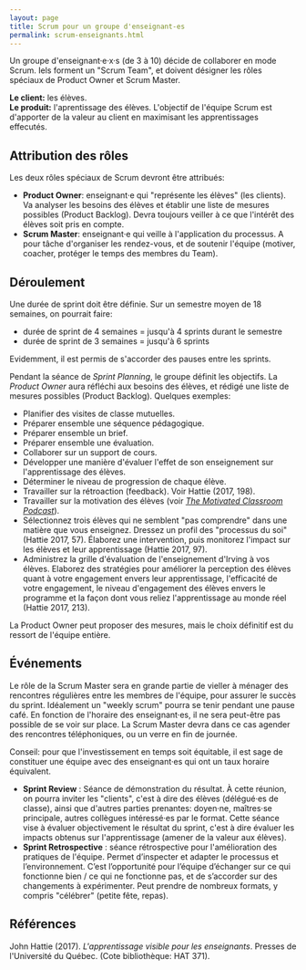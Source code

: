 ```yaml
---
layout: page
title: Scrum pour un groupe d'enseignant-es
permalink: scrum-enseignants.html
---
```


Un groupe d'enseignant·e·x·s (de 3 à 10) décide de collaborer en mode Scrum. Iels forment un "Scrum Team", et doivent désigner les rôles spéciaux de Product Owner et Scrum Master.

**Le client:** les élèves.  
**Le produit:** l'aprentissage des élèves. L'objectif de l'équipe Scrum est d'apporter de la valeur au client en maximisant les apprentissages effecutés.

## Attribution des rôles

Les deux rôles spéciaux de Scrum devront être attribués: 

- **Product Owner**: enseignant·e qui "représente les élèves" (les clients). Va analyser les besoins des élèves et établir une liste de mesures possibles (Product Backlog). Devra toujours veiller à ce que l'intérêt des élèves soit pris en compte.
- **Scrum Master**: enseignant·e qui veille à l'application du processus. A pour tâche d'organiser les rendez-vous, et de soutenir l'équipe (motiver, coacher, protéger le temps des membres du Team).

## Déroulement

Une durée de sprint doit être définie. Sur un semestre moyen de 18 semaines, on pourrait faire:

- durée de sprint de 4 semaines = jusqu'à 4 sprints durant le semestre
- durée de sprint de 3 semaines = jusqu'à 6 sprints

Evidemment, il est permis de s'accorder des pauses entre les sprints.

Pendant la séance de *Sprint Planning*, le groupe définit les objectifs. La *Product Owner* aura réfléchi aux besoins des élèves, et rédigé une liste de mesures possibles (Product Backlog). Quelques exemples:

- Planifier des visites de classe mutuelles.
- Préparer ensemble une séquence pédagogique.
- Préparer ensemble un brief.
- Préparer ensemble une évaluation.
- Collaborer sur un support de cours.
- Développer une manière d'évaluer l'effet de son enseignement sur l'apprentissage des élèves.
- Déterminer le niveau de progression de chaque élève.
- Travailler sur la rétroaction (feedback). Voir Hattie (2017, 198).
- Travailler sur la motivation des élèves (voir *[The Motivated Classroom Podcast](https://www.liamprinter.com/podcast.html)*).
- Sélectionnez trois élèves qui ne semblent "pas comprendre" dans une matière que vous enseignez. Dressez un profil des "processus du soi" (Hattie 2017, 57). Élaborez une intervention, puis monitorez l'impact sur les élèves et leur apprentissage (Hattie 2017, 97).
- Administrez la grille d'évaluation de l'enseignement d'Irving à vos élèves. Elaborez des stratégies pour améliorer la perception des élèves quant à votre engagement envers leur apprentissage, l'efficacité de votre engagement, le niveau d'engagement des élèves envers le programme et la façon dont vous reliez l'apprentissage au monde réel (Hattie 2017, 213).

La Product Owner peut proposer des mesures, mais le choix définitif est du ressort de l'équipe entière.

## Événements

Le rôle de la Scrum Master sera en grande partie de vieller à ménager des rencontres régulières entre les membres de l'équipe, pour assurer le succès du sprint. Idéalement un "weekly scrum" pourra se tenir pendant une pause café. En fonction de l'horaire des enseignant·es, il ne sera peut-être pas possible de se voir sur place. La Scrum Master devra dans ce cas agender des rencontres téléphoniques, ou un verre en fin de journée.

Conseil: pour que l'investissement en temps soit équitable, il est sage de constituer une équipe avec des enseignant·es qui ont un taux horaire équivalent.

- **Sprint Review** : Séance de démonstration du résultat. À cette réunion, on pourra inviter les "clients", c'est à dire des élèves (délégué·es de classe), ainsi que d'autres parties prenantes: doyen·ne, maîtres·se principale, autres collègues intéressé·es par le format. Cette séance vise à évaluer objectivement le résultat du sprint, c'est à dire évaluer les impacts obtenus sur l'apprentissage (amener de la valeur aux élèves).
- **Sprint Retrospective** : séance rétrospective pour l'amélioration des pratiques de l'équipe. Permet d’inspecter et adapter le processus et l’environnement. C’est l’opportunité pour l’équipe d’échanger sur ce qui fonctionne bien / ce qui ne fonctionne pas, et de s’accorder sur des changements à expérimenter. Peut prendre de nombreux formats, y compris "célébrer" (petite fête, repas).

## Références

John Hattie (2017). *L'apprentissage visible pour les enseignants*. Presses de l'Université du Québec. (Cote bibliothèque: HAT 371).
